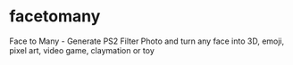 # facetomany
Face to Many - Generate PS2 Filter Photo and turn any face into 3D, emoji, pixel art, video game, claymation or toy
